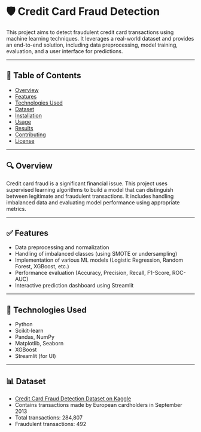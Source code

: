 # 🛡️ Credit Card Fraud Detection

This project aims to detect fraudulent credit card transactions using machine learning techniques. It leverages a real-world dataset and provides an end-to-end solution, including data preprocessing, model training, evaluation, and a user interface for predictions.

---

## 📌 Table of Contents

- [Overview](#overview)
- [Features](#features)
- [Technologies Used](#technologies-used)
- [Dataset](#dataset)
- [Installation](#installation)
- [Usage](#usage)
- [Results](#results)
- [Contributing](#contributing)
- [License](#license)

---

## 🔍 Overview

Credit card fraud is a significant financial issue. This project uses supervised learning algorithms to build a model that can distinguish between legitimate and fraudulent transactions. It includes handling imbalanced data and evaluating model performance using appropriate metrics.

---

## ✅ Features

- Data preprocessing and normalization  
- Handling of imbalanced classes (using SMOTE or undersampling)  
- Implementation of various ML models (Logistic Regression, Random Forest, XGBoost, etc.)  
- Performance evaluation (Accuracy, Precision, Recall, F1-Score, ROC-AUC)  
- Interactive prediction dashboard using Streamlit  

---

## 🧠 Technologies Used

- Python  
- Scikit-learn  
- Pandas, NumPy  
- Matplotlib, Seaborn  
- XGBoost  
- Streamlit (for UI)  

---

## 📊 Dataset

- [Credit Card Fraud Detection Dataset on Kaggle](https://www.kaggle.com/mlg-ulb/creditcardfraud)  
- Contains transactions made by European cardholders in September 2013  
- Total transactions: 284,807  
- Fraudulent transactions: 492  

